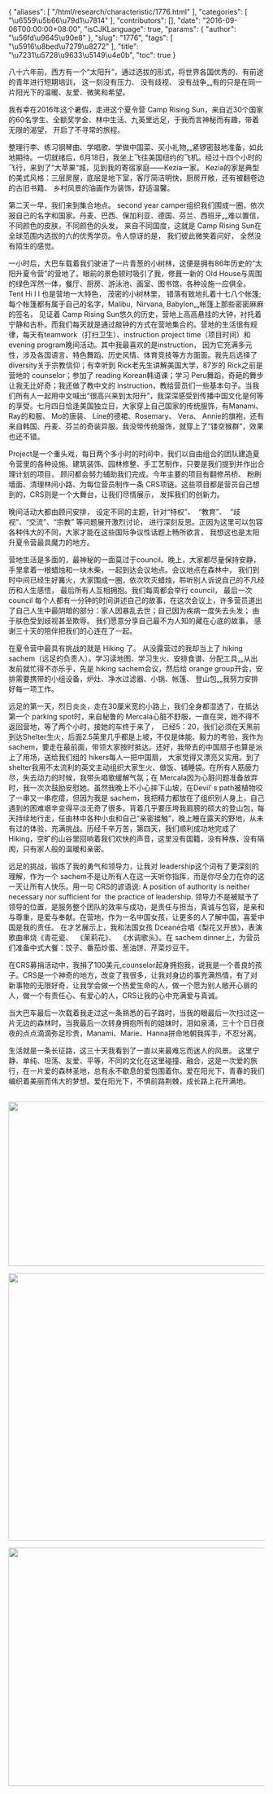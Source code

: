 {
    "aliases": [
        "/html/research/characteristic/1776.html"
    ],
    "categories": [
        "\u6559\u5b66\u79d1\u7814"
    ],
    "contributors": [],
    "date": "2016-09-06T00:00:00+08:00",
    "isCJKLanguage": true,
    "params": {
        "author": "\u56fd\u9645\u90e8"
    },
    "slug": "1776",
    "tags": [
        "\u5916\u8bed\u7279\u8272"
    ],
    "title": "\u7231\u5728\u9633\u5149\u4e0b",
    "toc": true
}

八十六年前，西方有一个“太阳升”，通过选拔的形式，将世界各国优秀的、有前途的青年进行短期培训， 这一刻没有压力、 没有歧视、 没有战争„„有的只是在同一片阳光下的温暖、友爱、微笑和希望。




我有幸在2016年这个暑假，走进这个夏令营 Camp Rising Sun，来自近30个国家的60名学生、全额奖学金、林中生活、九英里远足，于我而言神秘而有趣，带着无限的渴望， 开启了不寻常的旅程。




整理行李、练习钢琴曲、学唱歌、学做中国菜、买小礼物„„紧锣密鼓地准备，如此地期待。一切就绪后，6月18日，我坐上飞往美国纽约的飞机。经过十四个小时的飞行，来到了“大苹果“城，见到我的寄宿家庭——Kezia一家。 Kezia的家是典型的美式风格：三层房屋，底层是地下室，客厅简洁明快，厨房开敞，还有被翻卷边的古旧书籍、 乡村风景的油画作为装饰，舒适温馨。




第二天一早，我们来到集合地点。 second year camper组织我们围成一圈，依次报自己的名字和国家。丹麦、巴西、保加利亚、德国、芬兰、西班牙„„难以置信，不同颜色的皮肤，不同颜色的头发， 来自不同国度，这就是 Camp Rising Sun在全球范围内选拔的六的优秀学员。令人惊讶的是， 我们彼此微笑着问好， 全然没有陌生的感觉。




一小时后，大巴车载着我们驶进了一片青葱的小树林，这便是拥有86年历史的“太阳升夏令营”的营地了。眼前的景色顿时吸引了我，修葺一新的 Old House与周围的绿色浑然一体，餐厅、厨房、游泳池、画室、图书馆，各种设施一应俱全。 Tent Hi l l 也是营地一大特色， 茂密的小树林里， 错落有致地扎着十七八个帐篷;每个帐篷都有属于自己的名字，Malibu,  Nirvana, Babylon„„帐篷上那些密密麻麻的签名， 见证着 Camp Rising Sun悠久的历史，营地上高高悬挂的大钟，衬托着宁静和古朴。而我们每天就是通过敲钟的方式在营地集合的。营地的生活很有规律，每天有teamwork（打扫卫生）、instruction project time（项目时间）和 evening program晚间活动。其中我最喜欢的是instruction， 因为它充满多元性，涉及各国语言、特色舞蹈、历史风情、体育竞技等方方面面。我先后选择了 diversity关于宗教信仰；有幸听到 Rick老先生讲解美国大学，87岁的 Rick之前是营地的 counselor；参加了 reading Korean韩语课；学习 Peru舞蹈，奇葩的舞步让我无比好奇；我还做了教中文的 instruction，教给营员们一些基本句子。当我们所有人一起用中文喊出“很高兴来到太阳升”，我深深感受到传播中国文化是何等的享受。七月四日恰逢美国独立日，大家穿上自己国家的传统服饰，有Manami、 Ray的和服、 Mo的唐装、 Line的德裙、Rosemary、 Vera、 Annie的旗袍，还有来自韩国、丹麦、芬兰的奇装异服。我没带传统服饰，就穿上了“镂空猴群”，效果也还不错。




Project是一个重头戏，每日两个多小时的时间中，我们以自由组合的团队建造夏令营里的各种设施。建筑装饰、园林修整、手工艺制作，只要是我们提到并作出合理计划的项目， 顾问都会努力辅助我们完成。今年主要的项目有翻修吊桥、 粉刷墙面、清理林间小路、为每位营员制作一条 CRS项链。这些项目都是营员自己想到的，CRS则是一个大舞台，让我们尽情展示， 发挥我们的创新力。




晚间活动大都由顾问安排， 设定不同的主题，针对“特权”、  “教育”、  “歧视”、“交流”、“宗教” 等问题展开激烈讨论， 进行深刻反思。正因为这里可以包容各种伟大的不同，大家才能在这些国际争议性话题上畅所欲言， 我想这也是太阳升夏令营最具魔力的地方。




营地生活是多面的，最神秘的一面莫过于council。晚上，大家都尽量保持安静，手里拿着一根蜡烛和一块木柴，一起到达会议地点。会议地点在森林中， 我们到时中间已经生好篝火，大家围成一圈，依次吹灭蜡烛，聆听别人诉说自己的不凡经历和人生感悟， 最后所有人互相拥抱。我们每周都会举行 council， 最后一次 council 每个人都有一分钟的时间讲述自己的故事，在这次会议上，许多营员道出了自己人生中最阴暗的部分：家人因暴乱去世；自己因为疾病一度失去头发； 由于肤色受到歧视甚至欺辱。 我们愿意分享自己最不为人知的藏在心底的故事， 感谢三十天的陪伴把我们的心连在了一起。




在夏令营中最具有挑战的就是 Hiking 了。 从没露营过的我却当上了 hiking sachem（远足的负责人）。学习读地图、学习生火、安排食谱、分配工具„„从出发前就忙得不亦乐乎，先是 hiking sachem会议，然后给 orange group开会，安排需要携带的小组设备，炉灶、净水过滤器、小锅、帐篷、 登山包„„我努力安排好每一项工作。




远足的第一天，烈日炎炎，走在30厘米宽的小路上，我们全身都湿透了，在抵达第一个 parking spot时，来自秘鲁的 Mercala心脏不舒服，一直在哭，她不得不返回营地，等了两个小时，接她的车终于来了，  已经5：20，我们必须在天黑前到达Shelter生火，后面2.5英里几乎都是上坡，不仅是体能、毅力的考验，我作为sachem，要走在最前面，带领大家按时抵达。还好，我带去的中国扇子也算是派上了用场，送给我们组的 hikers每人一把中国扇， 大家觉得又漂亮又实用。到了shelter我用不太流利的英文主动组织大家生火、做饭、铺睡袋。在所有人筋疲力尽，失去动力的时候，我带头唱歌缓解气氛；在 Mercala因为心脏问题准备放弃时，我一次次鼓励安慰她。虽然我晚上不小心摔下山坡，在Devil′ s path被植物咬了一串又一串疙瘩，但因为我是 sachem，我把精力都放在了组织别人身上，自己遇到的困难艰辛变得平淡无奇了很多。背着几乎要压垮我肩膀的硕大的登山包，每天持续地行走，任由林中各种小虫和自己“亲密接触”，晚上睡在露天的野地，从未有过的体验，充满挑战。历经千辛万苦，第四天，我们顺利成功地完成了 Hiking，空旷的山谷里回响着我们欢快的声音，这里没有国籍，没有种族，没有隔阂，只有家人般的温暖和亲密。




远足的挑战，锻炼了我的勇气和领导力，让我对 leadership这个词有了更深刻的理解，作为一个 sachem不是让所有人在这一天听你指挥，而是你尽全力在你的这一天让所有人快乐。用一句 CRS的谚语说: A position of authority is neither necessary nor sufficient for  the practice of leadership. 领导力不是被赋予了领导的位置，是服务整个团队的效率与成功，是责任与担当，真诚与包容，是亲和与尊重，是爱与奉献。在营地，作为一名中国女孩，让更多的人了解中国，喜爱中国是我的责任。 在才艺展示上，我和法国女孩 Dceané合唱《梨花又开放》，表演歌曲串烧《青花瓷、  《茉莉花》、  《水调歌头》。在 sachem dinner上，为营员们准备中式大餐：饺子、番茄炒蛋、葱油饼、芹菜炒豆干。




在CRS募捐活动中，我捐了100美元,counselor起身拥抱我，说我是一个善良的孩子。CRS是一个神奇的地方，改变了我很多，让我对身边的事充满热情，有了对新事物的无限好奇，让我学会做一个热爱生命的人，做一个愿为别人敞开心扉的人，做一个有责任心、有爱心的人，CRS让我的心中充满爱与真诚。




当大巴车最后一次载着我走过这一条熟悉的石子路时，当我的眼最后一次扫过这一片无边的森林时，当我最后一次转身拥抱所有的姐妹时，泪如泉涌，三十个日日夜夜的点点滴滴弥足珍贵，Manami、Marie、Hanna拼命地朝我挥手，不忍分离。




生活就是一条长征路，这三十天我看到了一直以来最难忘而迷人的风景。 这里宁静、单纯、坦荡、友爱、平等，不同的文化在这里碰撞、融合，这是一次爱的旅行，在一片爱的森林圣地，总有永不歇息的爱包围着你。爱在阳光下，青春的我们编织着美丽而伟大的梦想。爱在阳光下，不惧前路荆棘，成长路上花开满地。




  






 
<img
    src="https://cdn.tfls.online/mirror/full/2bf7cc762c704578a2e744f1699620871f2614d7.jpg"
    style="display:block;margin-left:auto;margin-right:auto;"
    decoding="async"
    fetchpriority="auto"
    loading="lazy"
    height="323"
    width="600"
/>





<img
    src="https://cdn.tfls.online/mirror/full/58746f4edb63e611bcc4b14fac68ee6dbcdb3919.jpg"
    style="display:block;margin-left:auto;margin-right:auto;"
    decoding="async"
    fetchpriority="auto"
    loading="lazy"
    height="525"
    width="600"
/>





<img
    src="https://cdn.tfls.online/mirror/full/363586e0c3c4026be3897548156ebce519b7ec52.jpg"
    style="display:block;margin-left:auto;margin-right:auto;"
    decoding="async"
    fetchpriority="auto"
    loading="lazy"
    height="468"
    width="600"
/>




 



  
